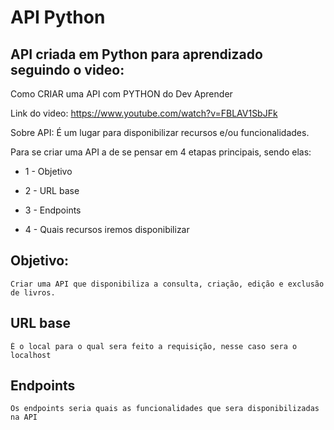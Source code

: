 # API Python

## API criada em Python para aprendizado seguindo o video: 


Como CRIAR uma API com PYTHON do Dev Aprender

Link do video: https://www.youtube.com/watch?v=FBLAV1SbJFk

Sobre API: É um lugar para disponibilizar recursos e/ou funcionalidades.

Para se criar uma API a de se pensar em 4 etapas principais, sendo elas:

- 1 - Objetivo

- 2 - URL base

- 3 - Endpoints

- 4 - Quais recursos iremos disponibilizar


## Objetivo:
```
Criar uma API que disponibiliza a consulta, criação, edição e exclusão de livros.
```

## URL base

```
É o local para o qual sera feito a requisição, nesse caso sera o localhost
```

## Endpoints

```
Os endpoints seria quais as funcionalidades que sera disponibilizadas na API 
```
